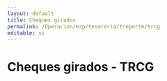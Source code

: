 ```yaml
---
layout: default
title: Cheques girados
permalink: /Operacion/erp/tesoreria/treporte/trcg
editable: si
---
```


# Cheques girados - TRCG








